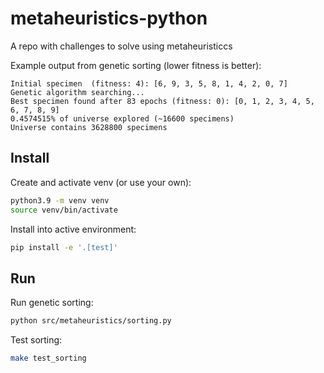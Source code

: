 # metaheuristics-python
A repo with challenges to solve using metaheuristiccs

Example output from genetic sorting (lower fitness is better): 

```
Initial specimen  (fitness: 4): [6, 9, 3, 5, 8, 1, 4, 2, 0, 7]
Genetic algorithm searching...
Best specimen found after 83 epochs (fitness: 0): [0, 1, 2, 3, 4, 5, 6, 7, 8, 9]
0.4574515% of universe explored (~16600 specimens)
Universe contains 3628800 specimens
```

## Install

Create and activate venv (or use your own):

```bash
python3.9 -m venv venv
source venv/bin/activate
```

Install into active environment:

```bash
pip install -e '.[test]'
```

## Run

Run genetic sorting:

```bash
python src/metaheuristics/sorting.py
```

Test sorting:

```bash
make test_sorting
```
